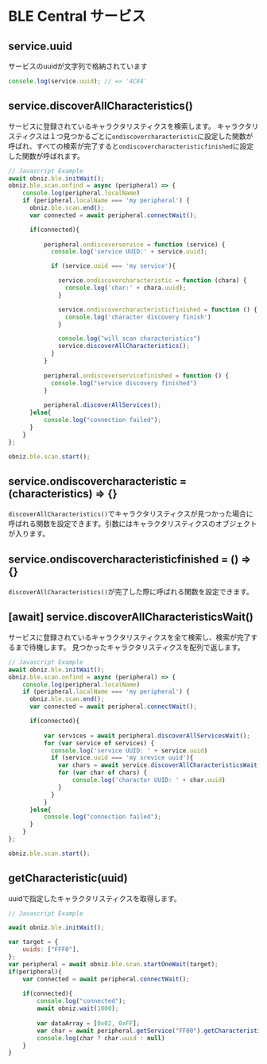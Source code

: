 # BLE Central サービス

## service.uuid

サービスのuuidが文字列で格納されています

```javascript
console.log(service.uuid); // => '4C84'
```

## service.discoverAllCharacteristics()

サービスに登録されているキャラクタリスティクスを検索します。
キャラクタリスティクスは１つ見つかるごとに`ondiscovercharacteristic`に設定した関数が呼ばれ、すべての検索が完了すると`ondiscovercharacteristicfinished`に設定した関数が呼ばれます。

```Javascript
// Javascript Example
await obniz.ble.initWait();
obniz.ble.scan.onfind = async (peripheral) => {
    console.log(peripheral.localName)
    if (peripheral.localName === 'my peripheral') {
      obniz.ble.scan.end();
      var connected = await peripheral.connectWait();

      if(connected){
        
          peripheral.ondiscoverservice = function (service) {
            console.log('service UUID:' + service.uuid);

            if (service.uuid === 'my service'){

              service.ondiscovercharacteristic = function (chara) {
                console.log('char:' + chara.uuid);
              }

              service.ondiscovercharacteristicfinished = function () {
                console.log('character discovery finish')
              }

              console.log("will scan characteristics")
              service.discoverAllCharacteristics();
            }
          }
        
          peripheral.ondiscoverservicefinished = function () {
            console.log("service discovery finished")
          }
        
          peripheral.discoverAllServices();
      }else{
          console.log("connection failed");
      }
    }
};

obniz.ble.scan.start();
```

## service.ondiscovercharacteristic = (characteristics) => {}

`discoverAllCharacteristics()`でキャラクタリスティクスが見つかった場合に呼ばれる関数を設定できます。引数にはキャラクタリスティクスのオブジェクトが入ります。

## service.ondiscovercharacteristicfinished = () => {}

`discoverAllCharacteristics()`が完了した際に呼ばれる関数を設定できます。

## \[await] service.discoverAllCharacteristicsWait()

サービスに登録されているキャラクタリスティクスを全て検索し、検索が完了するまで待機します。
見つかったキャラクタリスティクスを配列で返します。

```Javascript
// Javascript Example
await obniz.ble.initWait();
obniz.ble.scan.onfind = async (peripheral) => {
    console.log(peripheral.localName)
    if (peripheral.localName === 'my peripheral') {
      obniz.ble.scan.end();
      var connected = await peripheral.connectWait();

      if(connected){
        
          var services = await peripheral.discoverAllServicesWait();
          for (var service of services) {
            console.log('service UUID: ' + service.uuid)
            if (service.uuid === 'my srevice uuid'){
              var chars = await service.discoverAllCharacteristicsWait();
              for (var char of chars) {
                  console.log('charactor UUID: ' + char.uuid)
              }
            }
          }
      }else{
          console.log("connection failed");
      }
    }
};

obniz.ble.scan.start();
```

## getCharacteristic(uuid)

uuidで指定したキャラクタリスティクスを取得します。

```Javascript
// Javascript Example

await obniz.ble.initWait(); 

var target = {
    uuids: ["FFF0"],
};
var peripheral = await obniz.ble.scan.startOneWait(target);
if(peripheral){
    var connected = await peripheral.connectWait();
    
    if(connected){
        console.log("connected");
        await obniz.wait(1000);
    
        var dataArray = [0x02, 0xFF];
        var char = await peripheral.getService("FF00").getCharacteristic("FF01");
        console.log(char ? char.uuid : null)
    }
}

```


